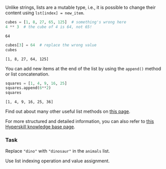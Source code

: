 

Unlike strings, lists are a mutable type, i.e., it is possible to
change their content using `lst[index] = new_item`.

```python
cubes = [1, 8, 27, 65, 125]  # something's wrong here
4 ** 3  # the cube of 4 is 64, not 65!
```
```text
64
```
```python
cubes[3] = 64  # replace the wrong value
cubes
```
```text
[1, 8, 27, 64, 125]
```

You can add new items at the end of the list by using the `append()` method or 
list concatenation. 

```python
squares = [1, 4, 9, 16, 25]
squares.append(6**2)
squares
```
```text
[1, 4, 9, 16, 25, 36]
```
  
Find out about many other useful list methods on <a href="https://docs.python.org/3/tutorial/datastructures.html#more-on-lists">this page</a>.

For more structured and detailed information, you can also refer to [this Hyperskill knowledge base page](https://hyperskill.org/learn/step/6031).

### Task
Replace `"dino"` with `"dinosaur"` in the `animals` list.  
<div class='hint'>Use list indexing operation and value assignment.</div>
